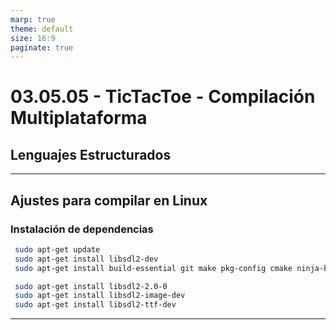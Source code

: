 ```yaml
---
marp: true
theme: default
size: 16:9
paginate: true
---
```


# 03.05.05 - TicTacToe - Compilación Multiplataforma

## Lenguajes Estructurados

---

## Ajustes para compilar en Linux

### Instalación de dependencias

```bash
 sudo apt-get update
 sudo apt-get install libsdl2-dev
 sudo apt-get install build-essential git make pkg-config cmake ninja-build gnome-desktop-testing libasound2-dev libpulse-dev libaudio-dev libjack-dev libsndio-dev libx11-dev libxext-dev libxrandr-dev libxcursor-dev libxfixes-dev libxi-dev libxss-dev libxkbcommon-dev libdrm-dev libgbm-dev libgl1-mesa-dev libgles2-mesa-dev libegl1-mesa-dev libdbus-1-dev libibus-1.0-dev libudev-dev fcitx-libs-dev

 sudo apt-get install libsdl2-2.0-0
 sudo apt-get install libsdl2-image-dev
 sudo apt-get install libsdl2-ttf-dev

```

---
